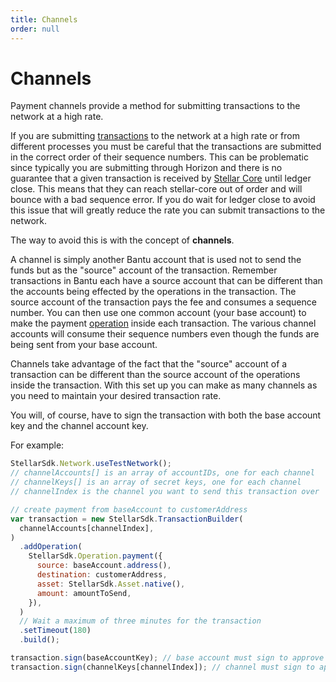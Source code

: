 ```yaml
---
title: Channels
order: null
---
```


# Channels

Payment channels provide a method for submitting transactions to the network at a high rate.

If you are submitting [transactions](transactions.md) to the network at a high rate or from different processes you must be careful that the transactions are submitted in the correct order of their sequence numbers. This can be problematic since typically you are submitting through Horizon and there is no guarantee that a given transaction is received by [Stellar Core](https://github.com/stellar/stellar-core) until ledger close. This means that they can reach stellar-core out of order and will bounce with a bad sequence error. If you do wait for ledger close to avoid this issue that will greatly reduce the rate you can submit transactions to the network.

The way to avoid this is with the concept of **channels**.

A channel is simply another Bantu account that is used not to send the funds but as the "source" account of the transaction. Remember transactions in Bantu each have a source account that can be different than the accounts being effected by the operations in the transaction. The source account of the transaction pays the fee and consumes a sequence number. You can then use one common account \(your base account\) to make the payment [operation](operations.md) inside each transaction. The various channel accounts will consume their sequence numbers even though the funds are being sent from your base account.

Channels take advantage of the fact that the "source" account of a transaction can be different than the source account of the operations inside the transaction. With this set up you can make as many channels as you need to maintain your desired transaction rate.

You will, of course, have to sign the transaction with both the base account key and the channel account key.

For example:

```javascript
StellarSdk.Network.useTestNetwork();
// channelAccounts[] is an array of accountIDs, one for each channel
// channelKeys[] is an array of secret keys, one for each channel
// channelIndex is the channel you want to send this transaction over

// create payment from baseAccount to customerAddress
var transaction = new StellarSdk.TransactionBuilder(
  channelAccounts[channelIndex],
)
  .addOperation(
    StellarSdk.Operation.payment({
      source: baseAccount.address(),
      destination: customerAddress,
      asset: StellarSdk.Asset.native(),
      amount: amountToSend,
    }),
  )
  // Wait a maximum of three minutes for the transaction
  .setTimeout(180)
  .build();

transaction.sign(baseAccountKey); // base account must sign to approve the payment
transaction.sign(channelKeys[channelIndex]); // channel must sign to approve it being the source of the transaction
```







